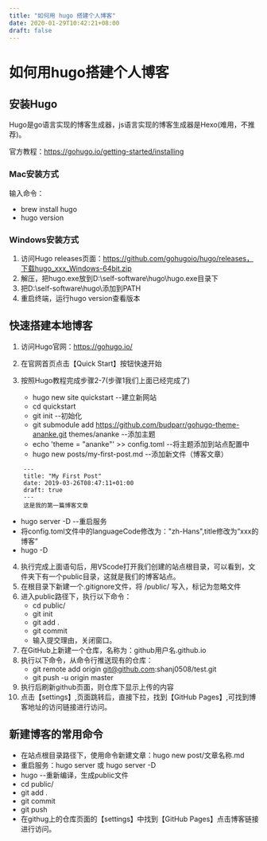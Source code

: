 ```yaml
---
title: "如何用 hugo 搭建个人博客"
date: 2020-01-29T10:42:21+08:00
draft: false
---
```


# 如何用hugo搭建个人博客

## 安装Hugo
Hugo是go语言实现的博客生成器，js语言实现的博客生成器是Hexo(难用，不推荐)。

官方教程：https://gohugo.io/getting-started/installing

### Mac安装方式
输入命令：
* brew install hugo
* hugo version
  
### Windows安装方式
1. 访问Hugo releases页面：https://github.com/gohugoio/hugo/releases，下载hugo_xxx_Windows-64bit.zip
2. 解压，把hugo.exe放到D:\self-software\hugo\hugo.exe目录下
3. 把D:\self-software\hugo\添加到PATH
4. 重启终端，运行hugo version查看版本
   
## 快速搭建本地博客
1. 访问Hugo官网：https://gohugo.io/
2. 在官网首页点击【Quick Start】按钮快速开始
3. 按照Hugo教程完成步骤2-7(步骤1我们上面已经完成了)

   
   * hugo new site quickstart --建立新网站
   * cd quickstart
   * git init  --初始化
   * git submodule add https://github.com/budparr/gohugo-theme-ananke.git themes/ananke  --添加主题
   * echo 'theme = "ananke"' >> config.toml  --将主题添加到站点配置中
   * hugo new posts/my-first-post.md  --添加新文件（博客文章）
```
    ---
    title: "My First Post"
    date: 2019-03-26T08:47:11+01:00
    draft: true
    ---
    这是我的第一篇博客文章
```
   * hugo server -D --重启服务
   * 将config.toml文件中的languageCode修改为："zh-Hans",title修改为“xxx的博客”
   * hugo -D
4. 执行完成上面语句后，用VScode打开我们创建的站点根目录，可以看到，文件夹下有一个public目录，这就是我们的博客站点。
5. 在根目录下新建一个.gitignore文件，将 /public/ 写入，标记为忽略文件
7. 进入public路径下，执行以下命令：
   * cd public/
   * git init
   * git add .
   * git commit
   * 输入提交理由，关闭窗口。
8. 在GitHub上新建一个仓库，名称为：github用户名.github.io
9. 执行以下命令，从命令行推送现有的仓库：
   * git remote add origin git@github.com:shanj0508/test.git
   * git push -u origin master
10. 执行后刷新github页面，则仓库下显示上传的内容
11.  点击【settings】,页面跳转后，直接下拉，找到【GitHub Pages】,可找到博客地址的访问链接进行访问。

## 新建博客的常用命令
* 在站点根目录路径下，使用命令新建文章：hugo new post/文章名称.md
* 重启服务：hugo server 或 hugo server -D
* hugo   --重新编译，生成public文件
* cd public/
* git add .
* git commit
* git push
* 在githug上的仓库页面的【settings】中找到【GitHub Pages】点击博客链接进行访问。